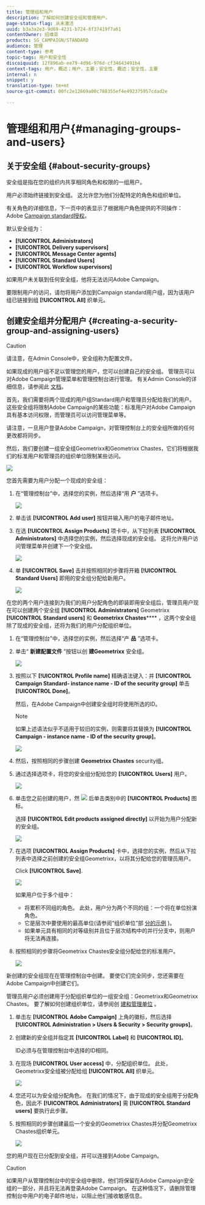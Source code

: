 ```yaml
---
title: 管理组和用户
description: 了解如何创建安全组和管理用户。
page-status-flag: 从未激活
uuid: b3a3a2e3-9d69-4231-b724-8f37419f7a61
contentOwner: 绍维亚
products: SG_CAMPAIGN/STANDARD
audience: 管理
content-type: 参考
topic-tags: 用户和安全性
discoiquuid: 12f896ab-ee79-4d96-976d-cf34643491b4
context-tags: 用户，概述；用户，主要；安全性，概述；安全性，主要
internal: n
snippet: y
translation-type: tm+mt
source-git-commit: 00fc2e12669a00c788355ef4e492375957cdad2e

---
```



# 管理组和用户{#managing-groups-and-users}

## 关于安全组 {#about-security-groups}

安全组是指在您的组织内共享相同角色和权限的一组用户。

用户必须始终链接到安全组。 这允许您为他们分配特定的角色和组织单位。

有关角色的详细信息，下一页中的表显示了根据用户角色提供的不同操作：Adobe [Campaign standard授权](https://docs.campaign.adobe.com/doc/standard/en/Technotes/AdobeCampaign-ACSRights.pdf)。

默认安全组为：

* **[!UICONTROL Administrators]**
* **[!UICONTROL Delivery supervisors]**
* **[!UICONTROL Message Center agents]**
* **[!UICONTROL Standard Users]**
* **[!UICONTROL Workflow supervisors]**

如果用户未关联到任何安全组，他将无法访问Adobe Campaign。

要限制用户的访问，请勿将用户添加到Campaign standard用户组，因为该用户组已链接到组 **[!UICONTROL All]** 织单元。

## 创建安全组并分配用户 {#creating-a-security-group-and-assigning-users}

>[!CAUTION]
>
>请注意，在Admin Console中，安全组称为配置文件。

如果现成的用户组不足以管理您的用户，您可以创建自己的安全组。 管理员可以对Adobe Campaign管理菜单和管理控制台进行管理。 有关Admin Console的详细信息，请参阅此 [文档](https://helpx.adobe.com/enterprise/managing/user-guide.html)。

首先，我们需要将两个现成的用户组Standard用户和管理员分配给我们的用户。 这些安全组将限制Adobe Campaign的某些功能：标准用户对Adobe Campaign具有基本访问权限，而管理员可以访问管理菜单等。

请注意，一旦用户登录Adobe Campaign，对管理控制台上的安全组所做的任何更改都将同步。

然后，我们要创建一组安全组Geometrixx和Geometrixx Chastes，它们将根据我们的标准用户和管理员的组织单位限制某些访问。

![](assets/ootb_security_group_1.png)

您首先需要为用户分配一个现成的安全组：

1. 在“管理控制台”中，选择您的实例，然后选择“用 **户** ”选项卡。

   ![](assets/manage_security_group_2.png)

1. 单击该 **[!UICONTROL Add user]** 按钮并输入用户的电子邮件地址。
1. 在选 **[!UICONTROL Assign Products]** 项卡中，从下拉列表 **[!UICONTROL Administrators]** 中选择您的实例，然后选择现成的安全组。 这将允许用户访问管理菜单并创建下一个安全组。

   ![](assets/ootb_security_group_2.png)

1. 单 **[!UICONTROL Save]** 击并按照相同的步骤将开箱 **[!UICONTROL Standard Users]** 即用的安全组分配给新用户。

   ![](assets/ootb_security_group_3.png)

在您的两个用户连接到为我们的用户分配角色的即装即用安全组后，管理员用户现在可以创建两个安全组 **[!UICONTROL Administrators]** Geometrixx **[!UICONTROL Standard users]** 和 **Geometrixx Chastes****** ，这两个安全组除了现成的安全组，还将为我们的用户分配组织单位。

1. 在“管理控制台”中，选择您的实例，然后选择“产 **品** ”选项卡。
1. 单击“ **新建配置文件** ”按钮以创 **建Geometrixx** 安全组。

   ![](assets/create_security_1.png)

1. 按照以下 **[!UICONTROL Profile name]** 精确语法键入：并 **[!UICONTROL Campaign Standard- instance name - ID of the security group]** 单击 **[!UICONTROL Done]**。

   然后，在Adobe Campaign中创建安全组时将使用所选的ID。

   >[!NOTE]
   >
   >如果上述语法似乎不适用于较旧的实例，则需要将其替换为 **[!UICONTROL Campaign - instance name - ID of the security group]**。

   ![](assets/manage_security_group_1.png)

1. 然后，按照相同的步骤创建 **Geometrixx Chastes** security组。
1. 通过选择选项卡，将您的安全组分配给您的 **[!UICONTROL Users]** 用户。

   ![](assets/manage_security_group_2.png)

1. 单击您之前创建的用户，然 ![](assets/managing_security_group_10.png) 后单击类别中的 **[!UICONTROL Products]** 图标。

   选择 **[!UICONTROL Edit products assigned directly]** 以开始为用户分配新的安全组。

   ![](assets/manage_security_group_8.png)

1. 在选项 **[!UICONTROL Assign Products]** 卡中，选择您的实例，然后从下拉列表中选择之前创建的安全组Geometrixx，以将其分配给您的管理员用户。

   Click **[!UICONTROL Save]**.

   ![](assets/manage_security_group_3.png)

   如果用户位于多个组中：

   * 将累积不同组的角色。 此处，用户分为两个不同的组：一个将在单位扮演角色。
   * 它是层次中要使用的最高单位(请参阅“组织单位”部 [分的示例](../../administration/using/organizational-units.md) )。
   * 如果单元具有相同的对等级别并且位于层次结构中的并行分支中，则用户将无法再连接。

1. 按照相同的步骤将Geometrixx Chastes安全组分配给您的标准用户。

   ![](assets/manage_security_group_9.png)

新创建的安全组现在在管理控制台中创建。 要使它们完全同步，您还需要在Adobe Campaign中创建它们。

管理员用户必须创建用于分配组织单位的一组安全组：Geometrixx和Geometrixx Chastes。 要了解如何创建组织单位，请参阅创 [建和管理单位](../../administration/using/organizational-units.md#creating-and-managing-units) 。

1. 单击左 **[!UICONTROL Adobe Campaign]** 上角的徽标，然后选择 **[!UICONTROL Administration > Users & Security > Security groups]**。
1. 创建新的安全组并指定其 **[!UICONTROL Label]** 和 **[!UICONTROL ID]**。

   ID必须与在管理控制台中选择的ID相同。

1. 在现场 **[!UICONTROL User access]** 中，分配组织单位。 此处，Geometrixx安全组被分配给组 **[!UICONTROL All]** 织单元。

   ![](assets/manage_security_group_6.png)

1. 您还可以为安全组分配角色。 在我们的情况下，由于现成的安全组用于分配角色，因此不 **[!UICONTROL Administrators]** 需 **[!UICONTROL Standard users]** 要执行此步骤。
1. 按照相同的步骤创建最后一个安全的Geometrixx Chastes并分配Geometrixx Chastes组织单元。

   ![](assets/manage_security_group_7.png)

您的用户现在已分配到安全组，并可以连接到Adobe Campaign。

>[!CAUTION]
>
>如果用户从管理控制台中的安全组中删除，他们将保留在Adobe Campaign安全组的一部分，并且将无法再登录Adobe Campaign。 在这种情况下，请删除管理控制台中用户的电子邮件地址，以阻止他们接收敏感信息。

